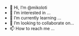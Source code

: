 - 👋 Hi, I’m @mikoloti
- 👀 I’m interested in ...
- 🌱 I’m currently learning ...
- 💞️ I’m looking to collaborate on...
- 📫 How to reach me ...

<!---
mikoloti/mikoloti is a ✨ special ✨ repository because its `README.md` (this file) appears on your GitHub profile.
You can click the Preview link to take a look at your changes.
--->
